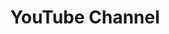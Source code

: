 ---
title: "YouTube Channel"
description: "Check out the Microsoft 365 + Power Platform weekly webcasts, demo videos, tutorials and more"
image: "/images/sample-background.webp"
externalUrl: "https://www.youtube.com/channel/UC_mKdhw-V6CeCM7gTo_Iy7w"
---